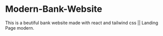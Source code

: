 # Modern-Bank-Website
This is a beutiful bank website made with react and tailwind css || Landing Page
modern.
